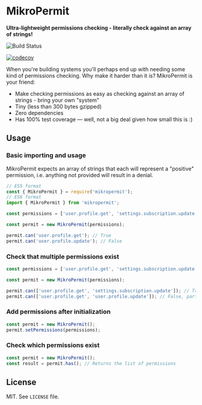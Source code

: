 # MikroPermit

**Ultra-lightweight permissions checking - literally check against an array of strings!**

![Build Status](https://github.com/mikaelvesavuori/mikrovalid/workflows/main/badge.svg)

[![codecov](https://codecov.io/gh/mikaelvesavuori/mikropermit/graph/badge.svg?token=35Q5GNYYYU)](https://codecov.io/gh/mikaelvesavuori/mikropermit)

When you're building systems you'll perhaps end up with needing some kind of permissions checking. Why make it harder than it is? MikroPermit is your friend:

- Make checking permissions as easy as checking against an array of strings - bring your own "system"
- Tiny (less than 300 bytes gzipped)
- Zero dependencies
- Has 100% test coverage — well, not a big deal given how small this is :)

## Usage

### Basic importing and usage

MikroPermit expects an array of strings that each will represent a "positive" permission, i.e. anything not provided will result in a denial.

```typescript
// ES5 format
const { MikroPermit } = require('mikropermit');
// ES6 format
import { MikroPermit } from 'mikropermit';

const permissions = ['user.profile.get', 'settings.subscription.update'];

const permit = new MikroPermit(permissions);

permit.can('user.profile.get'); // True
permit.can('user.profile.update'); // False
```

### Check that multiple permissions exist

```ts
const permissions = ['user.profile.get', 'settings.subscription.update'];

const permit = new MikroPermit(permissions);

permit.can(['user.profile.get', 'settings.subscription.update']); // True, multiple permissions and all exist
permit.can(['user.profile.get', 'user.profile.update']); // False, partial match means failure
```

### Add permissions after initialization

```ts
const permit = new MikroPermit();
permit.setPermissions(permissions);
```

### Check which permissions exist

```ts
const permit = new MikroPermit();
const result = permit.has(); // Returns the list of permissions
```

## License

MIT. See `LICENSE` file.
